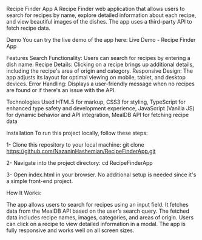 Recipe Finder App
A Recipe Finder web application that allows users to search for recipes by name, explore detailed information about each recipe, and view beautiful images of the dishes. The app uses a third-party API to fetch recipe data.

Demo
You can try the live demo of the app here:
Live Demo - Recipe Finder App

Features
Search Functionality: Users can search for recipes by entering a dish name.
Recipe Details: Clicking on a recipe brings up additional details, including the recipe's area of origin and category.
Responsive Design: The app adjusts its layout for optimal viewing on mobile, tablet, and desktop devices.
Error Handling: Displays a user-friendly message when no recipes are found or if there's an issue with the API.

Technologies Used
HTML5 for markup,
CSS3 for styling,
TypeScript for enhanced type safety and development experience,
JavaScript (Vanilla JS) for dynamic behavior and API integration,
MealDB API for fetching recipe data

Installation
To run this project locally, follow these steps:

1- Clone this repository to your local machine:
    git clone https://github.com/NazaninHashemian/RecipeFinderApp.git

2- Navigate into the project directory:
    cd RecipeFinderApp

3- Open index.html in your browser. No additional setup is needed since it's a simple front-end project.


How It Works:

The app allows users to search for recipes using an input field.
It fetches data from the MealDB API based on the user’s search query.
The fetched data includes recipe names, images, categories, and areas of origin.
Users can click on a recipe to view detailed information in a modal.
The app is fully responsive and works well on all screen sizes.







